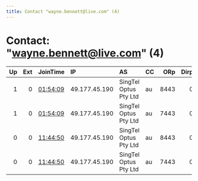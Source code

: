```yaml
---
title: Contact "wayne.bennett@live.com" (4)
---
```


# Contact: "wayne.bennett@live.com" (4)

|   Up |   Ext | JoinTime                                                                                              | IP            | AS                    | CC   |   ORp |   Dirp | OS    | Version   | Nickname   |   eFamMembers |
|-----:|------:|:------------------------------------------------------------------------------------------------------|:--------------|:----------------------|:-----|------:|-------:|:------|:----------|:-----------|--------------:|
|    1 |     0 | [01:54:09](https://nusenu.github.io/OrNetStats/w/relay/3C5869A9A5E84DFD519698EB2478766F19838DF7.html) | 49.177.45.190 | SingTel Optus Pty Ltd | au   |  8443 |      0 | Linux | 0.4.7.12  | number1    |             1 |
|    1 |     0 | [01:54:09](https://nusenu.github.io/OrNetStats/w/relay/87C224821E07F01E56C09405F5DA9990C725C4E5.html) | 49.177.45.190 | SingTel Optus Pty Ltd | au   |  7443 |      0 | Linux | 0.4.7.12  | number2    |             1 |
|    0 |     0 | [11:44:50](https://nusenu.github.io/OrNetStats/w/relay/3E44F83E24CC6E55E7E6098C3F2EB256F930C7CA.html) | 49.177.45.190 | SingTel Optus Pty Ltd | au   |  8443 |      0 | Linux | 0.4.7.12  | number1    |             1 |
|    0 |     0 | [11:44:50](https://nusenu.github.io/OrNetStats/w/relay/B47BA03B585C2EA673DF065436901460774B6821.html) | 49.177.45.190 | SingTel Optus Pty Ltd | au   |  7443 |      0 | Linux | 0.4.7.12  | number2    |             1 |
